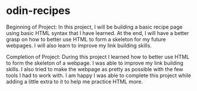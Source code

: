 # odin-recipes
Beginning of Project:
In this project, I will be building a basic recipe page using basic HTML syntax that I have learned. At the end, I will have a better grasp on how to better use HTML to form a skeleton for my future webpages. I will also learn to improve my link building skills.

Completion of Project:
During this project I learned how to better use HTML to form the skeleton of a webpage. I was able to improve my link building skills. I also tried to make the webpage as pretty as possible with the few tools I had to work with. I am happy I was able to complete this project while adding a little extra to it to help me practice HTML more. 